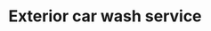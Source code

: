 ---
title: "Exterior car wash service"
alt: "A thorough hand wash of the car's exterior to remove dirt, dust, and grime"
description: "A thorough hand wash of the car's exterior to remove dirt, dust, and grime"
category: "mobile-car-wash"
subcategory: "exterior-car-wash"
image: "/mobile-car-wash/exterior-car-wash.png"
ogImage: "/mobile-car-wash/exterior-car-wash.png"
colour: "blue"
pathtxt: "Exterior car wash"
published: true


subcategorycard:
  - published: true
    colour: "blue"
    description: "Exterior car wash subcategorycard description"
    path: "/"
    pathtxt: "Exterior car wash"
    image: "/mobile-car-wash/exterior-car-wash.png"


faqs:
  - question: "Exterior car wash q1?"
    answer: "You can return any item within 30 days of purchase."
  - question: "Exterior car wash q2?"
    answer: "Yes, we ship to most countries worldwide."
  - question: "Exterior car wash q3?"
    answer: "a3."

---